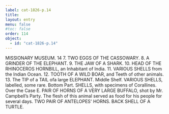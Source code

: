 ```yaml
---
label: cat-1826-p.14
title: 
layout: entry
menu: false
#toc: false
order: 114
object:
  - id: "cat-1826-p.14"
---
```


MISSIONARY MUSEUM.
14
7. TWO EGGS OF THE CASSOWARY.
8. A GRINDER OF THE ELEPHANT.
9. THE JAW OF A SHARK.
10. HEAD OF THE RHINOCEROS HORNBILL, an
Inhabitant of India.
11. VARIOUS SHELLS from the Indian Ocean.
12. TOOTH OF A WILD BOAR, and Teeth of other
animals.
13. The TIP of a TAIL ofa large ELEPHANT.
Middle Shelf.
VARIOUS SHELLS, labelled, some rare.
Bottom Part.
SHELLS, with specimens of Corallines.
Over the Case E.
PAIR OF HORNS OF A VERY LARGE BUFFALO,
shot by Mr. Campbell’s Party.
The flesh of this animal served as food for his people for
several days.
TWO PAIR OF ANTELOPES' HORNS.
BACK SHELL OF A TURTLE.